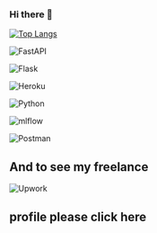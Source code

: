 ### Hi there 👋



[![Top Langs](https://github-readme-stats.vercel.app/api/top-langs/?username=ataul-ui&layout=compact)](https://github.com/anuraghazra/github-readme-stats)


![FastAPI](https://img.shields.io/badge/FastAPI-005571?style=for-the-badge&logo=fastapi) 

![Flask](https://img.shields.io/badge/flask-%23000.svg?style=for-the-badge&logo=flask&logoColor=white) 

![Heroku](https://img.shields.io/badge/heroku-%23430098.svg?style=for-the-badge&logo=heroku&logoColor=white) 

![Python](https://img.shields.io/badge/python-3670A0?style=for-the-badge&logo=python&logoColor=ffdd54) 

![mlflow](https://img.shields.io/badge/mlflow-%23d9ead3.svg?style=for-the-badge&logo=numpy&logoColor=blue) 

![Postman](https://img.shields.io/badge/Postman-FF6C37?style=for-the-badge&logo=postman&logoColor=white) 

## And to see my freelance 
![Upwork](https://img.shields.io/badge/UpWork-6FDA44?style=for-the-badge&logo=Upwork&logoColor=white)
## profile please click here


<!--
**ataul-ui/ataul-ui** is a ✨ _special_ ✨ repository because its `README.md` (this file) appears on your GitHub profile.

Here are some ideas to get you started:

- 🔭 I’m currently working on ...
- 🌱 I’m currently learning ...
- 👯 I’m looking to collaborate on ...
- 🤔 I’m looking for help with ...
- 💬 Ask me about ...
- 📫 How to reach me: ...
- 😄 Pronouns: ...
- ⚡ Fun fact: ...
-->
